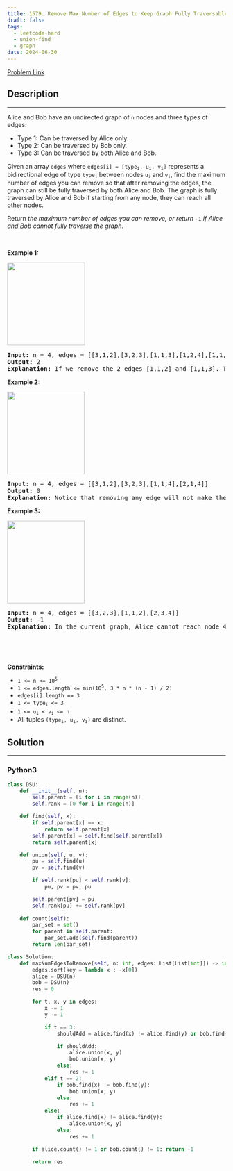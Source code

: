 ```yaml
---
title: 1579. Remove Max Number of Edges to Keep Graph Fully Traversable
draft: false
tags: 
  - leetcode-hard
  - union-find
  - graph
date: 2024-06-30
---
```


[Problem Link](https://leetcode.com/problems/remove-max-number-of-edges-to-keep-graph-fully-traversable/)

## Description

---
<p>Alice and Bob have an undirected graph of <code>n</code> nodes and three types of edges:</p>

<ul>
	<li>Type 1: Can be traversed by Alice only.</li>
	<li>Type 2: Can be traversed by Bob only.</li>
	<li>Type 3: Can be traversed by both Alice and Bob.</li>
</ul>

<p>Given an array <code>edges</code> where <code>edges[i] = [type<sub>i</sub>, u<sub>i</sub>, v<sub>i</sub>]</code> represents a bidirectional edge of type <code>type<sub>i</sub></code> between nodes <code>u<sub>i</sub></code> and <code>v<sub>i</sub></code>, find the maximum number of edges you can remove so that after removing the edges, the graph can still be fully traversed by both Alice and Bob. The graph is fully traversed by Alice and Bob if starting from any node, they can reach all other nodes.</p>

<p>Return <em>the maximum number of edges you can remove, or return</em> <code>-1</code> <em>if Alice and Bob cannot fully traverse the graph.</em></p>

<p>&nbsp;</p>
<p><strong class="example">Example 1:</strong></p>

<p><strong><img alt="" src="https://assets.leetcode.com/uploads/2020/08/19/ex1.png" style="width: 179px; height: 191px;" /></strong></p>

<pre>
<strong>Input:</strong> n = 4, edges = [[3,1,2],[3,2,3],[1,1,3],[1,2,4],[1,1,2],[2,3,4]]
<strong>Output:</strong> 2
<strong>Explanation: </strong>If we remove the 2 edges [1,1,2] and [1,1,3]. The graph will still be fully traversable by Alice and Bob. Removing any additional edge will not make it so. So the maximum number of edges we can remove is 2.
</pre>

<p><strong class="example">Example 2:</strong></p>

<p><strong><img alt="" src="https://assets.leetcode.com/uploads/2020/08/19/ex2.png" style="width: 178px; height: 190px;" /></strong></p>

<pre>
<strong>Input:</strong> n = 4, edges = [[3,1,2],[3,2,3],[1,1,4],[2,1,4]]
<strong>Output:</strong> 0
<strong>Explanation: </strong>Notice that removing any edge will not make the graph fully traversable by Alice and Bob.
</pre>

<p><strong class="example">Example 3:</strong></p>

<p><strong><img alt="" src="https://assets.leetcode.com/uploads/2020/08/19/ex3.png" style="width: 178px; height: 190px;" /></strong></p>

<pre>
<strong>Input:</strong> n = 4, edges = [[3,2,3],[1,1,2],[2,3,4]]
<strong>Output:</strong> -1
<b>Explanation: </b>In the current graph, Alice cannot reach node 4 from the other nodes. Likewise, Bob cannot reach 1. Therefore it&#39;s impossible to make the graph fully traversable.</pre>

<p>&nbsp;</p>

<p>&nbsp;</p>
<p><strong>Constraints:</strong></p>

<ul>
	<li><code>1 &lt;= n &lt;= 10<sup>5</sup></code></li>
	<li><code>1 &lt;= edges.length &lt;= min(10<sup>5</sup>, 3 * n * (n - 1) / 2)</code></li>
	<li><code>edges[i].length == 3</code></li>
	<li><code>1 &lt;= type<sub>i</sub> &lt;= 3</code></li>
	<li><code>1 &lt;= u<sub>i</sub> &lt; v<sub>i</sub> &lt;= n</code></li>
	<li>All tuples <code>(type<sub>i</sub>, u<sub>i</sub>, v<sub>i</sub>)</code> are distinct.</li>
</ul>


## Solution

---
### Python3
``` py title='remove-max-number-of-edges-to-keep-graph-fully-traversable'
class DSU:
    def __init__(self, n):
        self.parent = [i for i in range(n)]
        self.rank = [0 for i in range(n)]

    def find(self, x):
        if self.parent[x] == x:
            return self.parent[x]
        self.parent[x] = self.find(self.parent[x])
        return self.parent[x]

    def union(self, u, v):
        pu = self.find(u)
        pv = self.find(v)

        if self.rank[pu] < self.rank[v]:
            pu, pv = pv, pu

        self.parent[pv] = pu
        self.rank[pu] += self.rank[pv]
    
    def count(self):
        par_set = set()
        for parent in self.parent:
            par_set.add(self.find(parent))
        return len(par_set)

class Solution:
    def maxNumEdgesToRemove(self, n: int, edges: List[List[int]]) -> int:
        edges.sort(key = lambda x : -x[0])
        alice = DSU(n)
        bob = DSU(n)
        res = 0

        for t, x, y in edges:
            x -= 1
            y -= 1

            if t == 3:
                shouldAdd = alice.find(x) != alice.find(y) or bob.find(x) != bob.find(y)

                if shouldAdd:
                    alice.union(x, y)
                    bob.union(x, y)
                else:
                    res += 1
            elif t == 2:
                if bob.find(x) != bob.find(y):
                    bob.union(x, y)
                else:
                    res += 1
            else:
                if alice.find(x) != alice.find(y):
                    alice.union(x, y)
                else:
                    res += 1

        if alice.count() != 1 or bob.count() != 1: return -1

        return res
```

